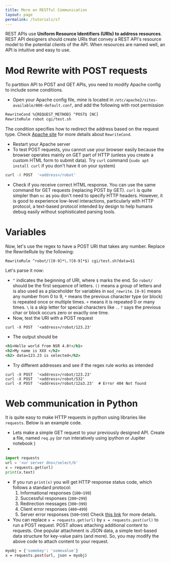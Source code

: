 ```yaml
---
title: More on RESTful Communication
layout: page
permalink: /tutorials/s7
---
```


REST APIs use **Uniform Resource Identifiers (URIs) to address resources**. REST API designers should create URIs that convey a REST API's resource model to the potential clients of the API. When resources are named well, an API is intuitive and easy to use.

# Mod Rewrite with POST requests
To partition API to POST and GET APIs, you need to modify Apache config to include some conditions.
* Open your Apache config file, mine is located in `/etc/apache2/sites-available/000-default.conf`, and add the following with root permission
```xml
RewriteCond %{REQUEST_METHOD} ^POST$ [NC]
RewriteRule robot cgi/test.sh
``` 
The condition specifies how to redirect the address based on the request type. Check [Apache site](https://httpd.apache.org/docs/current/mod/mod_rewrite.html) for more details about `RewriteCond`. 
* Restart your Apache server
* To test POST requests, you cannot use your browser easily because the browser operates mainly on GET part of HTTP (unless you create a custom HTML form to submit data). Try `curl` command (`sudo apt install curl` if you don't have it on your system)
```bash
curl -X POST  '<address>/robot'
```
* Check if you receive correct HTML response. You can use the same command for GET requests (replacing POST by GET). `curl` is quite simpler than `nc` as you don't need to specify HTTP headers. However, it is good to experience low-level interactions, particularly with HTTP protocol, a text-based protocol intended by design to help humans debug easily without sophisticated parsing tools.


# Variables
Now, let's use the regex to have a POST URI that takes any number. Replace the RewriteRule by the following:
```
RewriteRule ^robot/([0-9]*\.?[0-9]*$) cgi/test.sh?data=$1
```
Let's parse it now:
* `^` indicates the beginning of URI, where `$` marks the end. So `robot/` should be the first sequence of letters. `()` means a group of letters and is also used as a placeholder for variables in `mod_rewrite`. `[0-9]` means any number from 0 to 9, `*` means the previous character type (or block) is repeated once or multiple times. `+` means it is repeated 0 or many times. `\` is a skip letter for special characters like `.`. `?` says the previous char or block occurs zero or exactly one time.
* Now, test the URI with a POST request

```
curl -X POST  '<address>/robot/123.23'
```
* The output should be

```xml
<h1>Hello world from NSR 4.0!</h1>
<h2>My name is XXX </h2>
<h2> data=123.23 is selected</h2>
```
* Try different addresses and see if the regex rule works as intended
```
curl -X POST  '<address>/robot/123.23'
curl -X POST  '<address>/robot/532'
curl -X POST  '<address>/robot/12a3.23'  # Error 404 Not found
```


# Web communication in Python
It is quite easy to make HTTP requests in python using libraries like `requests`. Below is an example code.
* Lets make a simple GET request to your previously designed API. Create a file, named `req.py`  (or run interatively using ipython or Jupiter notebook )
* 
```python
import requests
url = '<ur server dns>/select/b'
x = requests.get(url)
print(x.text)
```

* If you run `print(x)` you will get HTTP response status code, which follows a standard protocol:
    1.  Informational responses (`100`–`199`)
    2.  Successful responses (`200`–`299`)
    3.  Redirection messages (`300`–`399`)
    4.  Client error responses (`400`–`499`)
    5.  Server error responses (`500`–`599`)
    Check [this link](https://developer.mozilla.org/en-US/docs/Web/HTTP/Status#information_responses) for more details.
* You can replace `x = requests.get(url)` by `x = requests.post(url)` to run a POST request.  POST allows attaching additional content to requests. One popular attachment is JSON data, a simple text-based data structure for key-value pairs (and more). So, you may modify the above code to attach content to your request.
```bash
myobj = {'somekey': 'somevalue'}
x = requests.post(url, json = myobj)
```
